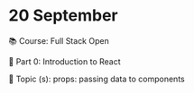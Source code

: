 # 20 September

📚 Course: Full Stack Open

🧩 Part 0: Introduction to React

🔖 Topic (s): props: passing data to components
